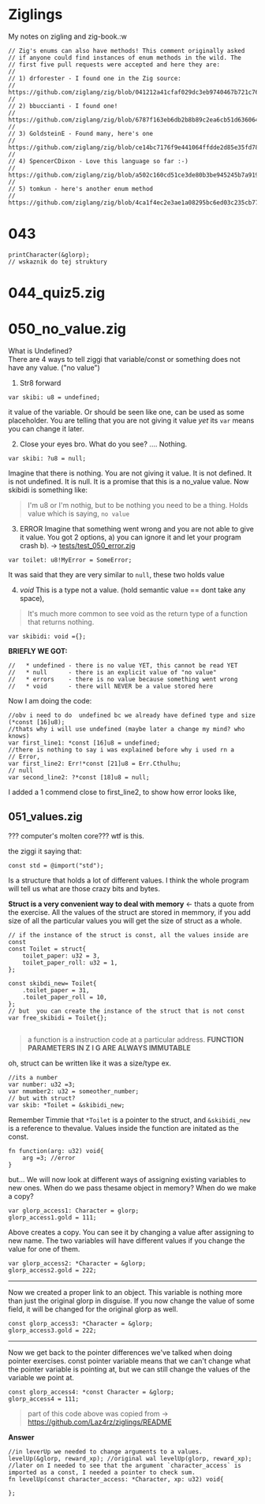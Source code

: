 # Ziglings
My notes on zigling and zig-book.:w
```zig
// Zig's enums can also have methods! This comment originally asked
// if anyone could find instances of enum methods in the wild. The
// first five pull requests were accepted and here they are:
//
// 1) drforester - I found one in the Zig source:
// https://github.com/ziglang/zig/blob/041212a41cfaf029dc3eb9740467b721c76f406c/src/Compilation.zig#L2495
//
// 2) bbuccianti - I found one!
// https://github.com/ziglang/zig/blob/6787f163eb6db2b8b89c2ea6cb51d63606487e12/lib/std/debug.zig#L477
//
// 3) GoldsteinE - Found many, here's one
// https://github.com/ziglang/zig/blob/ce14bc7176f9e441064ffdde2d85e35fd78977f2/lib/std/target.zig#L65
//
// 4) SpencerCDixon - Love this language so far :-)
// https://github.com/ziglang/zig/blob/a502c160cd51ce3de80b3be945245b7a91967a85/src/zir.zig#L530
//
// 5) tomkun - here's another enum method
// https://github.com/ziglang/zig/blob/4ca1f4ec2e3ae1a08295bc6ed03c235cb7700ab9/src/codegen/aarch64.zig#L24
```

# 043


```zig 
printCharacter(&glorp);
// wskaznik do tej struktury

```

# 044_quiz5.zig


# 050_no_value.zig
What is Undefined?  
There are 4 ways to tell ziggi that variable/const or something does not have any value. ("no value") 
1. Str8 forward
```zig
var skibi: u8 = undefined;
```
it value of the variable. Or should be seen like one, can be used as some placeholder. You are telling that you are not giving it value *_yet_*  its `var` means you can change it later. 

2. Close your eyes bro. What do you see? .... Nothing. 
```zig
var skibi: ?u8 = null;
```
Imagine that there is nothing. You are not giving it value. It is not defined. It is not undefined. It is null. It is a promise that this is a no_value value. 
Now skibidi is something like: 
> I'm u8 or I'm nothig, but to be nothing you need to be a thing.
Holds value which is saying, `no value`

3. ERROR
Imagine that something went wrong and you are not able to give it value. 
You got 2 options, 
a) you can ignore it and let your program crash 
b). -> [tests/test_050_error.zig](test_050_error.zig)
```zig
var toilet: u8!MyError = SomeError;
```
It was said that they are very similar to `null`, these two holds value  

4. *void*
This is a type not a value. (hold semantic value == dont take any  space), 
>  It's much more common to see void as
       the return type of a function that returns nothing.
```zig
var skibidi: void ={};
```

**BRIEFLY WE GOT:**
```zig
//   * undefined - there is no value YET, this cannot be read YET
//   * null      - there is an explicit value of "no value"
//   * errors    - there is no value because something went wrong
//   * void      - there will NEVER be a value stored here
```
Now I am doing the code: 

```zig
//obv i need to do  undefined bc we already have defined type and size (*const [16]u8);
//thats why i will use undefined (maybe later a change my mind? who knows)
var first_line1: *const [16]u8 = undefined;
//there is nothing to say i was explained before why i used rn a 
// Error,
var first_line2: Err!*const [21]u8 = Err.Cthulhu;
// null
var second_line2: ?*const [18]u8 = null;
```
I added a 1 commend close to first_line2,  to show how error looks like,


## 051_values.zig
??? computer's molten core??? wtf is this.

the ziggi it saying that: 
```zig
const std = @import("std");
```
Is a structure that holds a lot of different values. I think the whole program will tell us what are those crazy bits and bytes. 

**Struct is a very convenient way to deal with memory** <- thats a quote from the exercise. 
All the values of the struct are stored in memmory, if you add size of all the particular values  you will get the size of struct as a whole.

```zig
// if the instance of the struct is const, all the values inside are const
const Toilet = struct{
    toilet_paper: u32 = 3,
    toilet_paper_roll: u32 = 1,
};

const skibdi_new= Toilet{
    .toilet_paper = 31,
    .toilet_paper_roll = 10,
};
// but  you can create the instance of the struct that is not const
var free_skibidi = Toilet{};
    
```
> a function is a instruction code at a particular address. 
**FUNCTION PARAMETERS IN  Z  I  G ARE ALWAYS IMMUTABLE**

oh, struct can be written like it was a size/type ex.
```zig 
//its a number
var number: u32 =3;
var nmumber2: u32 = someother_number;
// but with struct?
var skib: *Toilet = &skibidi_new;
```
Remember Timmie that `*Toilet` is a pointer to the struct, and `&skibidi_new` is a reference to thevalue.
Values inside the function are initated as the const. 

```zig
fn function(arg: u32) void{
    arg =3; //error
}
```
but... 
We will now look at different ways of assigning existing variables to new ones. When do we pass thesame object in memory? When do we make a copy?
```zig
var glorp_access1: Character = glorp;
glorp_access1.gold = 111;
``````
Above creates a copy. You can see it by changing a value after assigning to new name. The two variables will have different values if you change the value for one of them.
```zig
var glorp_access2: *Character = &glorp;
glorp_access2.gold = 222;
```
---
Now we created a proper link to an object. This variable is nothing more than just the original glorp in disguise. If you now change the value of some field, it will be changed for the original glorp as well.
```zig
const glorp_access3: *Character = &glorp;
glorp_access3.gold = 222;
```
---
Now we get back to the pointer differences we've talked when doing pointer exercises. const pointer variable means that we can't change what the pointer variable is pointing at, but we can still change the values of the variable we point at.
```zig
const glorp_access4: *const Character = &glorp;
glorp_access4 = 111;
```
> part of this code above was copied from -> https://github.com/Laz4rz/ziglings/README

**Answer**
```zig
//in leverUp we needed to change arguments to a values. 
levelUp(&glorp, reward_xp); //original wal levelUp(glorp, reward_xp);
//later on I needed to see that the argument `character_access` is imported as a const, I needed a pointer to check sum. 
fn levelUp(const character_access: *Character, xp: u32) void{

};
```


